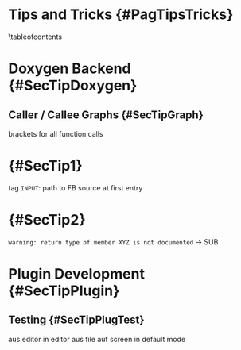 Tips and Tricks  {#PagTipsTricks}
===============
\tableofcontents



# Doxygen Backend  {#SecTipDoxygen}

## Caller / Callee Graphs  {#SecTipGraph}

brackets for all function calls


#  {#SecTip1}

tag `INPUT`: path to FB source at first entry


#  {#SecTip2}

`warning: return type of member XYZ is not documented` -> SUB


# Plugin Development  {#SecTipPlugin}

## Testing  {#SecTipPlugTest}

aus editor in editor
aus file auf screen in default mode
